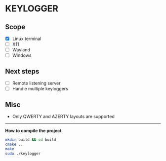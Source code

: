 # KEYLOGGER


## Scope
- [x] Linux terminal
- [ ] X11
- [ ] Wayland
- [ ] Windows

## Next steps
- [ ] Remote listening server
- [ ] Handle multiple keyloggers

## Misc
- Only QWERTY and AZERTY layouts are supported

---

**How to compile the project**

```bash
mkdir build && cd build
cmake ..
make
sudo ./keylogger
```